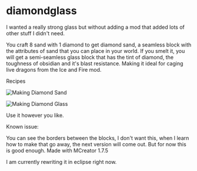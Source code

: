 # diamondglass
I wanted a really strong glass but without adding a mod that added lots of other stuff I didn't need. 

You craft 8 sand with 1 diamond to get diamond sand, a seamless block with the attributes of sand that you can place in your world. If you smelt it, you will get a semi-seamless glass block that has the tint of diamond, the toughness of obsidian and it's blast resistance. Making it ideal for caging live dragons from the Ice and Fire mod.

Recipes

![Making Diamond Sand](http://i.imgur.com/aYX3sWd.png)

![Making Diamond Glass](http://i.imgur.com/UzC5IUp.png)
 
Use it however you like. 

Known issue:

You can see the borders between the blocks, I don't want this, when I learn how to make that go away, the next version will come out. But for now this is good enough.
Made with MCreator 1.7.5

I am currently rewriting it in eclipse right now.
